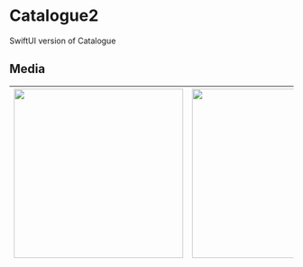 # Catalogue2

SwiftUI version of Catalogue

## Media

<img width=300 src="https://github.com/ValeriyKliuk/Catalogue2/assets/750868/a7cabe5a-321f-4224-a16a-d1547e081854" />|<img width=300 src="https://github.com/ValeriyKliuk/Catalogue2/assets/750868/627acdd9-70c6-4534-b80c-ae925079f81c" />
-- | --
